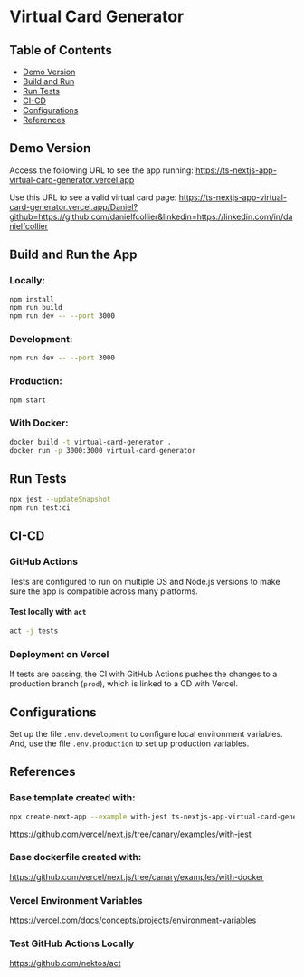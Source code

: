# Virtual Card Generator

## Table of Contents

- [Demo Version](#demo-version)
- [Build and Run](#build-and-run)
- [Run Tests](#run-tests)
- [CI-CD](#ci-cd)
- [Configurations](#configurations)
- [References](#references)

## Demo Version

Access the following URL to see the app running:
https://ts-nextjs-app-virtual-card-generator.vercel.app

Use this URL to see a valid virtual card page:
https://ts-nextjs-app-virtual-card-generator.vercel.app/Daniel?github=https://github.com/danielfcollier&linkedin=https://linkedin.com/in/danielfcollier

## Build and Run the App

### Locally:

```bash
npm install
npm run build
npm run dev -- --port 3000
```

### Development:

```bash
npm run dev -- --port 3000
```

### Production:

```bash
npm start
```

### With Docker:

```bash
docker build -t virtual-card-generator .
docker run -p 3000:3000 virtual-card-generator
```

## Run Tests

```bash
npx jest --updateSnapshot
npm run test:ci
```

## CI-CD

### GitHub Actions

Tests are configured to run on multiple OS and Node.js versions to make sure the app is compatible across many platforms.

#### Test locally with `act`

```bash
act -j tests
```

### Deployment on Vercel

If tests are passing, the CI with GitHub Actions pushes the changes to a production branch (`prod`), which is linked to a CD with Vercel.

## Configurations

Set up the file `.env.development` to configure local environment variables. And, use the file `.env.production` to set up production variables.

## References

### Base template created with:

```bash
npx create-next-app --example with-jest ts-nextjs-app-virtual-card-generator
```

https://github.com/vercel/next.js/tree/canary/examples/with-jest

### Base dockerfile created with:

https://github.com/vercel/next.js/tree/canary/examples/with-docker

### Vercel Environment Variables

https://vercel.com/docs/concepts/projects/environment-variables

### Test GitHub Actions Locally

https://github.com/nektos/act
